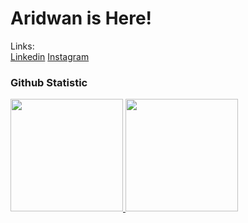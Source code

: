 # **Aridwan** is Here!

Links:  
[Linkedin](https://www.linkedin.com/in/aridwan-740ba9310/) 
[Instagram](https://www.instagram.com/aridwaannn/)

### Github Statistic
<p align="left">
<a href="https://github.com/aridwann">
  <img height="180em" src="https://github-readme-stats-eight-theta.vercel.app/api?username=aridwann&show_icons=true&theme=algolia&include_all_commits=true&count_private=true"/>
  <img height="180em" src="https://github-readme-stats-eight-theta.vercel.app/api/top-langs/?username=aridwann&theme=algolia"/>
</a>
</p>
